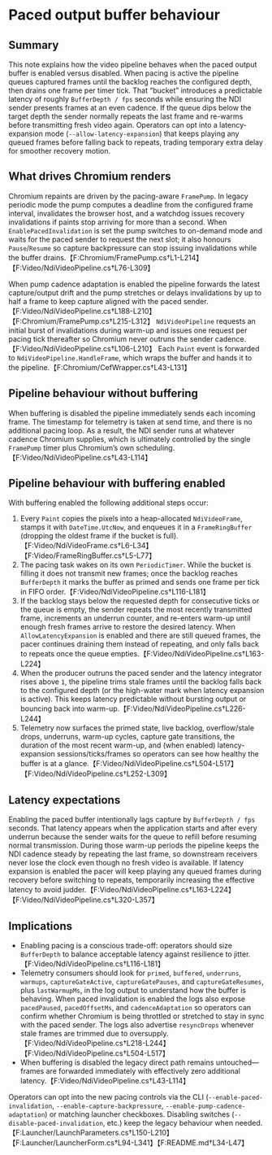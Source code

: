 # Paced output buffer behaviour

## Summary
This note explains how the video pipeline behaves when the paced output buffer is enabled versus disabled. When pacing is active the pipeline queues captured frames until the backlog reaches the configured depth, then drains one frame per timer tick. That “bucket” introduces a predictable latency of roughly `BufferDepth / fps` seconds while ensuring the NDI sender presents frames at an even cadence. If the queue dips below the target depth the sender normally repeats the last frame and re-warms before transmitting fresh video again. Operators can opt into a latency-expansion mode (`--allow-latency-expansion`) that keeps playing any queued frames before falling back to repeats, trading temporary extra delay for smoother recovery motion.

## What drives Chromium renders
Chromium repaints are driven by the pacing-aware `FramePump`. In legacy periodic mode the pump computes a deadline from the configured frame interval, invalidates the browser host, and a watchdog issues recovery invalidations if paints stop arriving for more than a second. When `EnablePacedInvalidation` is set the pump switches to on-demand mode and waits for the paced sender to request the next slot; it also honours `Pause`/`Resume` so capture backpressure can stop issuing invalidations while the buffer drains.【F:Chromium/FramePump.cs†L1-L214】【F:Video/NdiVideoPipeline.cs†L76-L309】

When pump cadence adaptation is enabled the pipeline forwards the latest capture/output drift and the pump stretches or delays invalidations by up to half a frame to keep capture aligned with the paced sender.【F:Video/NdiVideoPipeline.cs†L188-L210】【F:Chromium/FramePump.cs†L215-L312】 `NdiVideoPipeline` requests an initial burst of invalidations during warm-up and issues one request per pacing tick thereafter so Chromium never outruns the sender cadence.【F:Video/NdiVideoPipeline.cs†L106-L210】 Each `Paint` event is forwarded to `NdiVideoPipeline.HandleFrame`, which wraps the buffer and hands it to the pipeline.【F:Chromium/CefWrapper.cs†L43-L131】

## Pipeline behaviour without buffering
When buffering is disabled the pipeline immediately sends each incoming frame. The timestamp for telemetry is taken at send time, and there is no additional pacing loop. As a result, the NDI sender runs at whatever cadence Chromium supplies, which is ultimately controlled by the single `FramePump` timer plus Chromium’s own scheduling.【F:Video/NdiVideoPipeline.cs†L43-L114】

## Pipeline behaviour with buffering enabled
With buffering enabled the following additional steps occur:

1. Every `Paint` copies the pixels into a heap-allocated `NdiVideoFrame`, stamps it with `DateTime.UtcNow`, and enqueues it in a `FrameRingBuffer` (dropping the oldest frame if the bucket is full).【F:Video/NdiVideoFrame.cs†L6-L34】【F:Video/FrameRingBuffer.cs†L5-L77】
2. The pacing task wakes on its own `PeriodicTimer`. While the bucket is filling it does not transmit new frames; once the backlog reaches `BufferDepth` it marks the buffer as primed and sends one frame per tick in FIFO order.【F:Video/NdiVideoPipeline.cs†L116-L181】
3. If the backlog stays below the requested depth for consecutive ticks or the queue is empty, the sender repeats the most recently transmitted frame, increments an underrun counter, and re-enters warm-up until enough fresh frames arrive to restore the desired latency. When `AllowLatencyExpansion` is enabled and there are still queued frames, the pacer continues draining them instead of repeating, and only falls back to repeats once the queue empties.【F:Video/NdiVideoPipeline.cs†L163-L224】
4. When the producer outruns the paced sender and the latency integrator rises above `1`, the pipeline trims stale frames until the backlog falls back to the configured depth (or the high-water mark when latency expansion is active). This keeps latency predictable without bursting output or bouncing back into warm-up.【F:Video/NdiVideoPipeline.cs†L226-L244】
5. Telemetry now surfaces the primed state, live backlog, overflow/stale drops, underruns, warm-up cycles, capture gate transitions, the duration of the most recent warm-up, and (when enabled) latency-expansion sessions/ticks/frames so operators can see how healthy the buffer is at a glance.【F:Video/NdiVideoPipeline.cs†L504-L517】【F:Video/NdiVideoPipeline.cs†L252-L309】

## Latency expectations
Enabling the paced buffer intentionally lags capture by `BufferDepth / fps` seconds. That latency appears when the application starts and after every underrun because the sender waits for the queue to refill before resuming normal transmission. During those warm-up periods the pipeline keeps the NDI cadence steady by repeating the last frame, so downstream receivers never lose the clock even though no fresh video is available. If latency expansion is enabled the pacer will keep playing any queued frames during recovery before switching to repeats, temporarily increasing the effective latency to avoid judder.【F:Video/NdiVideoPipeline.cs†L163-L224】【F:Video/NdiVideoPipeline.cs†L320-L357】

## Implications
* Enabling pacing is a conscious trade-off: operators should size `BufferDepth` to balance acceptable latency against resilience to jitter.【F:Video/NdiVideoPipeline.cs†L116-L181】
* Telemetry consumers should look for `primed`, `buffered`, `underruns`, `warmups`, `captureGateActive`, `captureGatePauses`, and `captureGateResumes`, plus `lastWarmupMs`, in the log output to understand how the buffer is behaving. When paced invalidation is enabled the logs also expose `pacedPaused`, `pacedOffsetMs`, and `cadenceAdaptation` so operators can confirm whether Chromium is being throttled or stretched to stay in sync with the paced sender. The logs also advertise `resyncDrops` whenever stale frames are trimmed due to oversupply.【F:Video/NdiVideoPipeline.cs†L218-L244】【F:Video/NdiVideoPipeline.cs†L504-L517】
* When buffering is disabled the legacy direct path remains untouched—frames are forwarded immediately with effectively zero additional latency.【F:Video/NdiVideoPipeline.cs†L43-L114】

Operators can opt into the new pacing controls via the CLI (`--enable-paced-invalidation`, `--enable-capture-backpressure`, `--enable-pump-cadence-adaptation`) or matching launcher checkboxes. Disabling switches (`--disable-paced-invalidation`, etc.) keep the legacy behaviour when needed.【F:Launcher/LaunchParameters.cs†L150-L210】【F:Launcher/LauncherForm.cs†L94-L341】【F:README.md†L34-L47】
